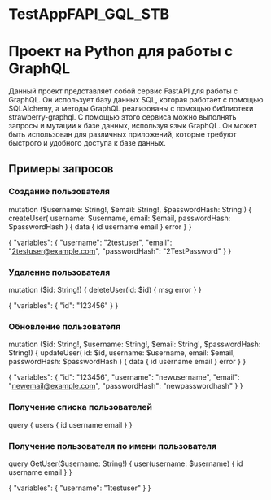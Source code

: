# TestAppFAPI_GQL_STB
# Проект на Python для работы с GraphQL

Данный проект представляет собой сервис FastAPI для работы с GraphQL. Он использует базу данных SQL, которая работает с помощью SQLAlchemy, а методы GraphQL реализованы с помощью библиотеки strawberry-graphql. С помощью этого сервиса можно выполнять запросы и мутации к базе данных, используя язык GraphQL. Он может быть использован для различных приложений, которые требуют быстрого и удобного доступа к базе данных.

## Примеры запросов

### Создание пользователя

mutation ($username: String!, $email: String!, $passwordHash: String!) { 
  createUser(
    username: $username, 
    email: $email, 
    passwordHash: $passwordHash
  ) { 
    data { 
      id 
      username 
      email 
    } 
    error 
  } 
}

{
  "variables": {
    "username": "2testuser",
    "email": "2testuser@example.com",
    "passwordHash": "2TestPassword"
  }
}


### Удаление пользователя

mutation ($id: String!) { 
  deleteUser(id: $id) { 
    msg 
    error 
  } 
}

{
  "variables": {
    "id": "123456"
  }
}


### Обновление пользователя

mutation ($id: String!, $username: String!, $email: String!, $passwordHash: String!) { 
  updateUser(
    id: $id, 
    username: $username, 
    email: $email, 
    passwordHash: $passwordHash
  ) { 
    data { 
      id 
      username 
      email 
    } 
    error 
  } 
}

{
  "variables": {
    "id": "123456",
    "username": "newusername",
    "email": "newemail@example.com",
    "passwordHash": "newpasswordhash"
  }
}


### Получение списка пользователей

query { 
  users { 
    id 
    username 
    email 
  } 
}


### Получение пользователя по имени пользователя

query GetUser($username: String!) { 
  user(username: $username) { 
    id 
    username 
    email 
  } 
}

{
  "variables": {
    "username": "1testuser"
  }
}
